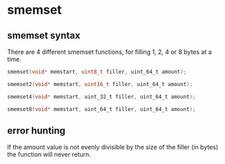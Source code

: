 # smemset

## smemset syntax

There are 4 different smemset functions, for filling 1, 2, 4 or 8 bytes at a time.

```c
smemset(void* memstart, uint8_t filler, uint_64_t amount);

smemset2(void* memstart, uint16_t filler, uint_64_t amount);

smemset4(void* memstart, uint_32_t filler, uint_64_t amount);

smemset8(void* memstart, uint_64_t filler, uint_64_t amount);

```

## error hunting

If the amount value is not evenly divisible by the size of the filler (in bytes) the function will never return. 
